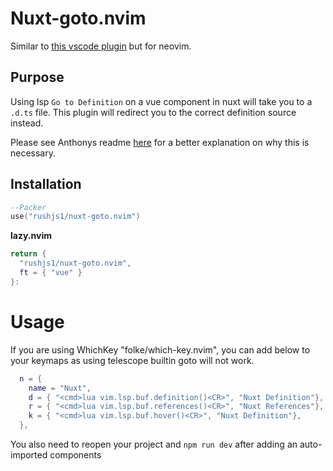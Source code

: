 # Nuxt-goto.nvim

Similar to [this vscode plugin](https://github.com/antfu/vscode-goto-alias) but for neovim.

## Purpose

Using lsp `Go to Definition` on a vue component in nuxt will take you to a `.d.ts` file. This plugin will redirect you to the correct definition source instead.

Please see Anthonys readme [here](https://github.com/antfu/vscode-goto-alias?tab=readme-ov-file#motivation) for a better explanation on why this is necessary.

## Installation

```lua
--Packer
use("rushjs1/nuxt-goto.nvim")
```
**lazy.nvim**
```lua
return {
  "rushjs1/nuxt-goto.nvim",
  ft = { "vue" }
}:
```

# Usage

If you are using WhichKey "folke/which-key.nvim", you can add below to your keymaps as using telescope builtin goto will not work.
```lua
  n = {
    name = "Nuxt",
    d = { "<cmd>lua vim.lsp.buf.definition()<CR>", "Nuxt Definition"},
    r = { "<cmd>lua vim.lsp.buf.references()<CR>", "Nuxt References"},
    k = { "<cmd>lua vim.lsp.buf.hover()<CR>", "Nuxt Definition"},
  },
```
You also need to reopen your project and `npm run dev` after adding an auto-imported components
